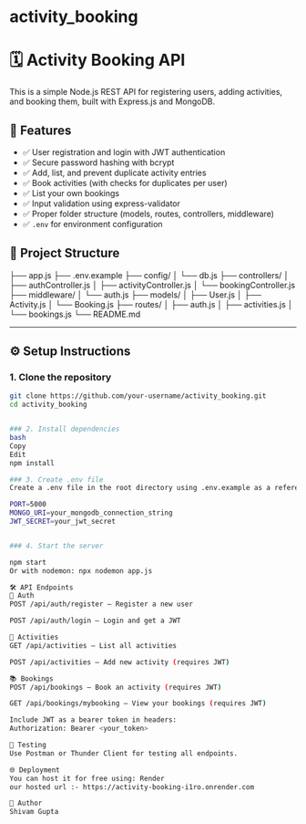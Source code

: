 # activity_booking
# 🗓️ Activity Booking API

This is a simple Node.js REST API for registering users, adding activities, and booking them, built with Express.js and MongoDB.

## 🚀 Features

- ✅ User registration and login with JWT authentication
- ✅ Secure password hashing with bcrypt
- ✅ Add, list, and prevent duplicate activity entries
- ✅ Book activities (with checks for duplicates per user)
- ✅ List your own bookings
- ✅ Input validation using express-validator
- ✅ Proper folder structure (models, routes, controllers, middleware)
- ✅ `.env` for environment configuration


## 📁 Project Structure

├── app.js
├── .env.example
├── config/
│ └── db.js
├── controllers/
│ ├── authController.js
│ ├── activityController.js
│ └── bookingController.js
├── middleware/
│ └── auth.js
├── models/
│ ├── User.js
│ ├── Activity.js
│ └── Booking.js
├── routes/
│ ├── auth.js
│ ├── activities.js
│ └── bookings.js
└── README.md

---

## ⚙️ Setup Instructions

### 1. Clone the repository

```bash
git clone https://github.com/your-username/activity_booking.git
cd activity_booking


### 2. Install dependencies
bash
Copy
Edit
npm install

### 3. Create .env file
Create a .env file in the root directory using .env.example as a reference:

PORT=5000
MONGO_URI=your_mongodb_connection_string
JWT_SECRET=your_jwt_secret


### 4. Start the server

npm start
Or with nodemon: npx nodemon app.js

🛠️ API Endpoints
🔐 Auth
POST /api/auth/register – Register a new user

POST /api/auth/login – Login and get a JWT

📝 Activities
GET /api/activities – List all activities

POST /api/activities – Add new activity (requires JWT)

📚 Bookings
POST /api/bookings – Book an activity (requires JWT)

GET /api/bookings/mybooking – View your bookings (requires JWT)

Include JWT as a bearer token in headers:
Authorization: Bearer <your_token>

🧪 Testing
Use Postman or Thunder Client for testing all endpoints.

🌐 Deployment
You can host it for free using: Render
our hosted url :- https://activity-booking-i1ro.onrender.com

🙌 Author
Shivam Gupta


